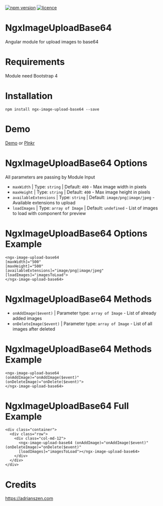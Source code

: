 [![npm version](https://img.shields.io/npm/v/ngx-image-upload-base64.svg)](https://www.npmjs.com/package/ngx-image-upload-base64)
[![licence](https://img.shields.io/npm/l/ngx-image-upload-base64.svg)](https://www.npmjs.com/package/ngx-image-upload-base64)

# NgxImageUploadBase64
Angular module for upload images to base64

# Requirements
Module need Bootstrap 4

# Installation
```npm install ngx-image-upload-base64 --save```

# Demo
[Demo](https://adriantheking.github.io/ngx-image-upload-base64/) or [Plnkr](https://embed.plnkr.co/bzo7eOV6RtfRwPljG1k6/)

# NgxImageUploadBase64 Options
All parameters are passing by Module Input

- `maxWidth` | Type: `string` | Default: `400` - Max image width in pixels
- `maxHeight` | Type: `string` | Default: `400` - Max image height in pixels
- `availableExtensions` | Type: `string` | Default: `image/png|image/jpeg` - Available extensions to upload
- `loadImages` | Type:  `array of Image` | Default: `undefined` - List of images to load with component for preview

# NgxImageUploadBase64 Options Example
``` 
<ngx-image-upload-base64 
[maxWidth]="500" 
[maxHeight]="500" 
[availableExtensions]="image/png|image/jpeg"
[loadImages]="imagesToLoad">
</ngx-image-upload-base64>
```

# NgxImageUploadBase64 Methods
- `onAddImage($event)` | Parameter type: `array of Image` - List of already added images
- `onDeleteImage($event)` | Parameter type: `array of Image` - List of all images after deleted

# NgxImageUploadBase64 Methods Example
```
<ngx-image-upload-base64 
(onAddImage)="onAddImage($event)" 
(onDeleteImage)="onDelete($event)">
</ngx-image-upload-base64>
```

# NgxImageUploadBase64 Full Example
```
<div class="container">
  <div class="row">
    <div class="col-md-12">
      <ngx-image-upload-base64 (onAddImage)="onAddImage($event)" (onDeleteImage)="onDelete($event)"
      [loadImages]="imagesToLoad"></ngx-image-upload-base64>
    </div>
  </div>
</div>
```
# Credits
https://adrianszen.com